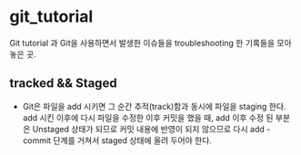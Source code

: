 # git_tutorial
Git tutorial 과 Git을 사용하면서 발생한 이슈들을 troubleshooting 한 기록들을 모아놓은 곳.

## tracked && Staged

- Git은 파일을 add 시키면 그 순간 추적(track)함과 동시에 파일을 staging 한다. add 시킨 이후에 다시 파일을 수정한 이후 커밋을 했을 때, add 이후 수정 된 부분은 Unstaged 상태가 되므로 커밋 내용에 반영이 되지 않으므로 다시 add - commit 단계를 거쳐서 staged 상태에 올려 두어야 한다.

